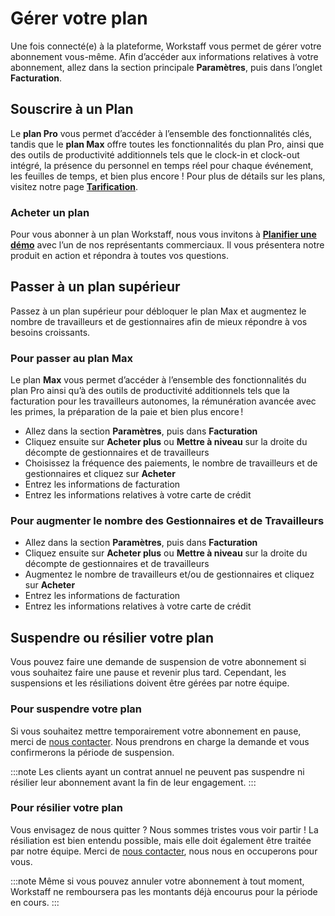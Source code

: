 # Gérer votre plan

Une fois connecté(e) à la plateforme, Workstaff vous permet de gérer votre abonnement vous-même.
Afin d’accéder aux informations relatives à votre abonnement, allez dans la section principale **Paramètres**, puis dans l’onglet **Facturation**.

## Souscrire à un Plan
Le **plan Pro** vous permet d’accéder à l’ensemble des fonctionnalités clés, tandis que le **plan Max** offre toutes les fonctionnalités du plan Pro, ainsi que des outils de productivité additionnels tels que le clock-in et clock-out intégré, la présence du personnel en temps réel pour chaque événement, les feuilles de temps, et bien plus encore !
Pour plus de détails sur les plans, visitez notre page [**Tarification**](https://workstaff.app/fr/pricing).

### Acheter un plan
Pour vous abonner à un plan Workstaff, nous vous invitons à [**Planifier une démo**](https://workstaff.app/fr/planifier-une-demo) avec l’un de nos représentants commerciaux. Il vous présentera notre produit en action et répondra à toutes vos questions.

## Passer à un plan supérieur
Passez à un plan supérieur pour débloquer le plan Max et augmentez le nombre de travailleurs et de gestionnaires afin de mieux répondre à vos besoins croissants.

### Pour passer au plan Max
Le plan **Max** vous permet d’accéder à l’ensemble des fonctionnalités du plan Pro ainsi qu’à des outils de productivité additionnels tels que la facturation pour les travailleurs autonomes, la rémunération avancée avec les primes, la préparation de la paie et bien plus encore !
- Allez dans la section **Paramètres**, puis dans **Facturation**
- Cliquez ensuite sur **Acheter plus** ou **Mettre à niveau** sur la droite du décompte de gestionnaires et de travailleurs
- Choisissez la fréquence des paiements, le nombre de travailleurs et de gestionnaires et cliquez sur **Acheter**
- Entrez les informations de facturation
- Entrez les informations relatives à votre carte de crédit

### Pour augmenter le nombre des Gestionnaires et de Travailleurs
- Allez dans la section **Paramètres**, puis dans **Facturation**
- Cliquez ensuite sur **Acheter plus** ou **Mettre à niveau** sur la droite du décompte de gestionnaires et de travailleurs
- Augmentez le nombre de travailleurs et/ou de gestionnaires et cliquez sur **Acheter**
- Entrez les informations de facturation
- Entrez les informations relatives à votre carte de crédit

## Suspendre ou résilier votre plan
Vous pouvez faire une demande de suspension de votre abonnement si vous souhaitez faire une pause et revenir plus tard. Cependant, les suspensions et les résiliations doivent être gérées par notre équipe.

### Pour suspendre votre plan
Si vous souhaitez mettre temporairement votre abonnement en pause, merci de [nous contacter](mailto:support@workstaff.app).
Nous prendrons en charge la demande et vous confirmerons la période de suspension.

:::note
Les clients ayant un contrat annuel ne peuvent pas suspendre ni résilier leur abonnement avant la fin de leur engagement.
:::

### Pour résilier votre plan
Vous envisagez de nous quitter ? Nous sommes tristes vous voir partir ! La résiliation est bien entendu possible, mais elle doit également être traitée par notre équipe.
Merci de [nous contacter](mailto:support@workstaff.app), nous nous en occuperons pour vous.

:::note
Même si vous pouvez annuler votre abonnement à tout moment, Workstaff ne remboursera pas les montants déjà encourus pour la période en cours.
:::
